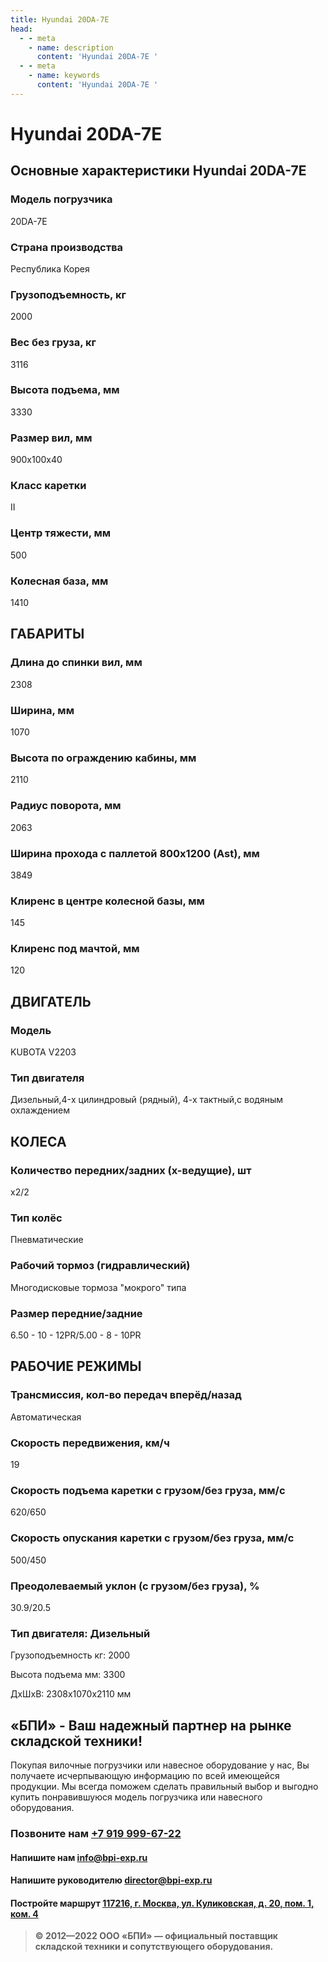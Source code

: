 ```yaml
---
title: Hyundai 20DA-7E
head:
  - - meta
    - name: description
      content: 'Hyundai 20DA-7E '
  - - meta
    - name: keywords 
      content: 'Hyundai 20DA-7E '
---
```


# Hyundai 20DA-7E
## Основные характеристики Hyundai 20DA-7E

### Модель погрузчика
20DA-7E
### Страна производства
Республика Корея
### Грузоподъемность, кг
2000
### Вес без груза, кг
3116
### Высота подъема, мм
3330
### Размер вил, мм
900х100х40
### Класс каретки
II
### Центр тяжести, мм
500
### Колесная база, мм
1410

## ГАБАРИТЫ
### Длина до спинки вил, мм
2308
### Ширина, мм
1070
### Высота по ограждению кабины, мм
2110
### Радиус поворота, мм
2063
### Ширина прохода с паллетой 800х1200 (Ast), мм
3849
### Клиренс в центре колесной базы, мм
145
### Клиренс под мачтой, мм
120

## ДВИГАТЕЛЬ
### Модель
KUBOTA V2203
### Тип двигателя
Дизельный,4-x цилиндровый (рядный), 4-х тактный,с водяным охлаждением

## КОЛЕСА
### Количество передних/задних (х-ведущие), шт
х2/2
### Тип колёс
Пневматические
### Рабочий тормоз (гидравлический)
Многодисковые тормоза "мокрого" типа
### Размер передние/задние
6.50 - 10 - 12PR/5.00 - 8 - 10PR

## РАБОЧИЕ РЕЖИМЫ
### Трансмиссия, кол-во передач вперёд/назад
Автоматическая
### Скорость передвижения, км/ч
19
### Скорость подъема каретки с грузом/без груза, мм/с
620/650
### Скорость опускания каретки с грузом/без груза, мм/с
500/450
### Преодолеваемый уклон (с грузом/без груза), %
30.9/20.5
### Тип двигателя: Дизельный

Грузоподъемность кг: 2000

Высота подъема мм: 3300

ДxШxВ: 2308x1070x2110 мм






## «БПИ» - Ваш надежный партнер на рынке складской техники!

Покупая вилочные погрузчики или навесное оборудование у нас, Вы получаете исчерпывающую информацию по всей имеющейся продукции. Мы всегда поможем сделать правильный выбор и выгодно купить понравившуюся модель погрузчика или навесного оборудования.


### Позвоните нам <a href="tel:+79199996722">+7 919 999-67-22</a>

#### Напишите нам <a href="mailto:info@bpi-exp.ru">info@bpi-exp.ru</a>

#### Напишите руководителю <a href="mailto:director@bpi-exp.ru">director@bpi-exp.ru</a>

#### Постройте маршрут <a href="https://yandex.ru/maps/213/moscow/?from=api-maps&ll=37.560718%2C55.567506&mode=routes&origin=jsapi_2_1_79&rtext=~55.567988%2C37.560664&rtt=mt&ruri=~&z=19">117216, г. Москва, ул. Куликовская, д. 20, пом. 1, ком. 4</a>

> **© 2012—2022 ООО «БПИ» — официальный поставщик складской техники и сопутствующего оборудования.**
